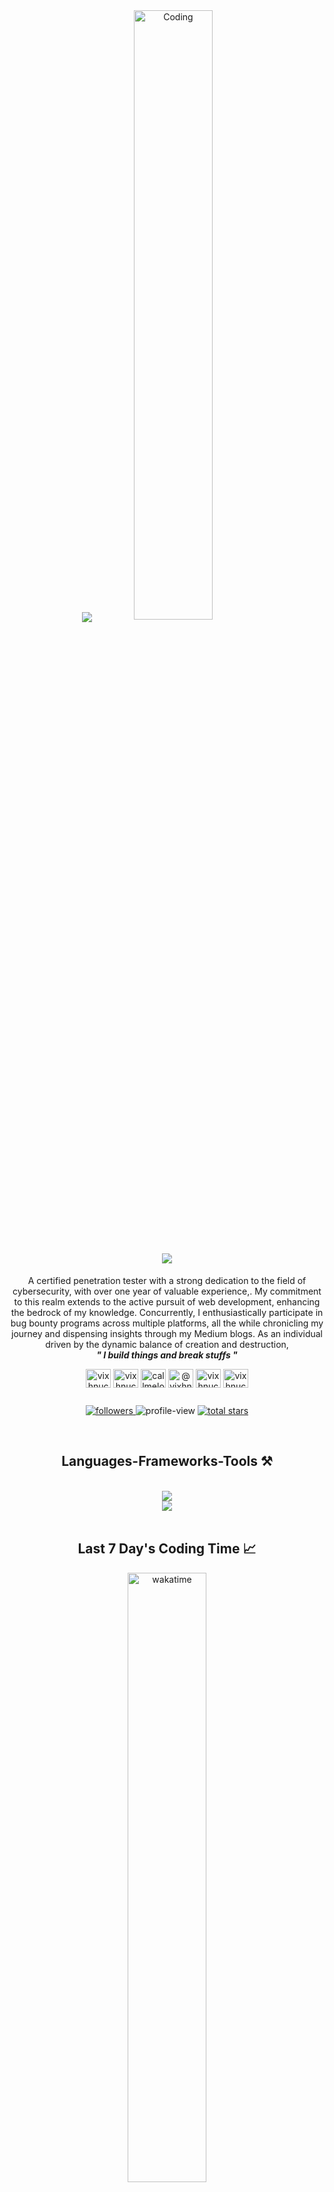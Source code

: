 <div align="center">
<img src="https://readme-typing-svg.demolab.com/?lines=Currently%20delving%20into%20the%20WEB%20🕸️%20Dev%20👨‍💻%20%20;Exploring%20the%20CyberSecurity%20🕵🏿%20Realm%20over%20an%20year;&font=Righteous&center=true&width=810&height=40&color=6cc644&vCenter=true&pause=1000&size=27" />
<img align="center" alt="Coding" width="50%" src="https://github.com/vixhnuchandran/vixhnuchandran/assets/56486732/7643d478-97e3-4442-a1d1-a1573b8b73dc">

  <a align="left" href="https://github.com/DenverCoder1/readme-typing-svg">
    
<h1 align="center">
  <img src="https://readme-typing-svg.herokuapp.com/?font=Righteous&size=25&center=true&vCenter=true&width=500&height=70&duration=3000&lines=Hi+There!+👋;+I'm+Vishnu%20Chandran;%20aka%20Lokzy+!" />
</h1>
  </a>


  
<p align="center" color='white'>
A certified penetration tester with a strong dedication to the field of cybersecurity, with over one year of valuable experience,. My commitment to this realm extends to the active pursuit of web development, enhancing the bedrock of my knowledge. Concurrently, I enthusiastically participate in bug bounty programs across multiple platforms, all the while chronicling my journey and dispensing insights through my Medium blogs. As an individual driven by the dynamic balance of creation and destruction,<br><b><i>" I build things and break stuffs "</i></b>
</p>

<p align="center">
  <a href="https://twitter.com/vixhnuchandran" target="blank"><img align="center" src="https://raw.githubusercontent.com/rahuldkjain/github-profile-readme-generator/master/src/images/icons/Social/twitter.svg" alt="vixhnuchandran" height="30" width="40" /></a>
  <a href="https://exercism.org/profiles/vixhnuchandran" target="blank"><img align="center" src="https://github.com/vixhnuchandran/vixhnuchandran/assets/56486732/40dd195a-18be-4087-b68a-dc9b058e155e" alt="vixhnuchandran" height="30" width="40" /></a>
  <a href="https://www.hackerrank.com/callmelokzy" target="blank"><img align="center" src="https://raw.githubusercontent.com/rahuldkjain/github-profile-readme-generator/master/src/images/icons/Social/hackerrank.svg" alt="callmelokzy" height="30" width="40" /></a>
  <a href="https://medium.com/@vixhnuchandran" target="blank"><img align="center" src="https://raw.githubusercontent.com/rahuldkjain/github-profile-readme-generator/master/src/images/icons/Social/medium.svg" alt="@vixhnuchandran" height="30" width="40" /></a>
  <a href="https://instagram.com/vixhnuchandran" target="blank"><img align="center" src="https://raw.githubusercontent.com/rahuldkjain/github-profile-readme-generator/master/src/images/icons/Social/instagram.svg" alt="vixhnuchandran" height="30" width="40" /></a>
<a href="https://dev.to/vixhnuchandran" target="blank"><img align="center" src="https://raw.githubusercontent.com/rahuldkjain/github-profile-readme-generator/master/src/images/icons/Social/devto.svg" alt="vixhnuchandran" height="30" width="40" /></a>

</p>

<!-- Social badges section -->
<!-- Badges with custom icons - https://github.com/DenverCoder1/custom-icon-badges -->
<!-- View counter - https://github.com/DenverCoder1/Simple-View-Counter -->
<div style="display: flex; justify-content: center;">
  <p align="center">
    <a href="https://github.com/DenverCoder1?tab=followers">
      <img alt="followers" title="Follow me on Github" src="https://custom-icon-badges.demolab.com/github/followers/vixhnuchandran?color=236ad3&labelColor=1155ba&style=for-the-badge&logo=person-add&label=Follow&logoColor=white" />
    </a>
    <img alt="profile-view" src="https://komarev.com/ghpvc/?username=vixhnuchandran&color=blueviolet" style="max-width: 115px; height: auto;" />
    <a href="https://github.com/DenverCoder1?tab=repositories&sort=stargazers">
      <img alt="total stars" title="Total stars on GitHub" src="https://custom-icon-badges.demolab.com/github/stars/vixhnuchandran?color=55960c&style=for-the-badge&labelColor=488207&logo=star" />
    </a>
  </p>
</div>
<br/>












## Languages-Frameworks-Tools ⚒️ 
<br/>
<div align="center">
      <img src="https://skillicons.dev/icons?i=python,javascript,bash,html,css" /><br>
    <img src="https://skillicons.dev/icons?i=vscode,github,git,vercel,docker,codepen,mysql,mongo" />
  <br>
</div>
<br/>

<p>
  
## Last 7 Day's Coding Time 📈
<img align="center" title="wakatime" src="https://wakatime.com/share/@a90dbf0d-7fde-496e-a643-16a15e93669b/fe5d797f-31d7-43db-8755-b561809043e4.svg" width=50% height=50%/>
</p>

<!-- GitHub Readme Streak Stats - https://github.com/DenverCoder1/github-readme-streak-stats -->
<h2 align="center">📊 Github Stats and Activity</h2>

<a href="https://github.com/vixhnuchandran/vixhnuchandran">
  <img align="center" src="https://github-readme-stats.vercel.app/api/top-langs/?username=vixhnuchandran&layout=donut-vertical" />
</a>
<a href="https://github.com/vixhnuchandran/vixhnuchandran">
  <img align="center" src="https://github-readme-stats.vercel.app/api?username=vixhnuchandran&show_icons=true&theme=transparent" />
</a>

<!-- https://github.com/ashutosh00710/github-readme-activity-graph -->
<a href="https://github.com/ashutosh00710/github-readme-activity-graph"><img alt="Lokzy's Activity Graph" src="https://github-readme-activity-graph.vercel.app/graph/?username=vixhnuchandran&bg_color=1F222E&color=F8D866&line=F85D7F&point=FFFFFF&hide_border=true" /></a>
